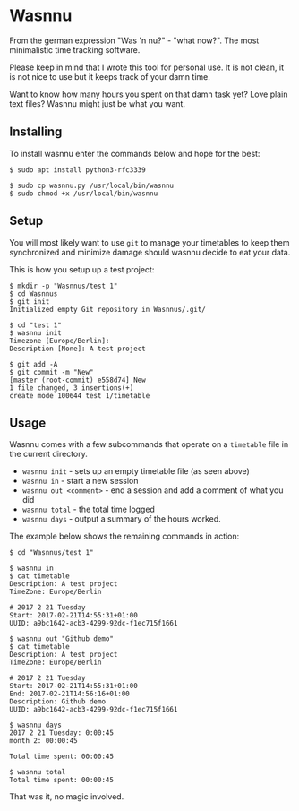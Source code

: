 Wasnnu
======

From the german expression "Was 'n nu?" - "what now?".
The most minimalistic time tracking software.

Please keep in mind that I wrote this tool
for personal use. It is not clean, it is not nice
to use but it keeps track of your damn time.

Want to know how many hours you spent on that damn
task yet?
Love plain text files?
Wasnnu might just be what you want.

Installing
----------

To install wasnnu enter the commands below and
hope for the best:

    $ sudo apt install python3-rfc3339

    $ sudo cp wasnnu.py /usr/local/bin/wasnnu
    $ sudo chmod +x /usr/local/bin/wasnnu

Setup
-----

You will most likely want to use `git` to manage
your timetables to keep them synchronized and
minimize damage should wasnnu decide to eat your data.

This is how you setup up a test project:

    $ mkdir -p "Wasnnus/test 1"
    $ cd Wasnnus
    $ git init
    Initialized empty Git repository in Wasnnus/.git/

    $ cd "test 1"
    $ wasnnu init
    Timezone [Europe/Berlin]:
    Description [None]: A test project

    $ git add -A
    $ git commit -m "New"
    [master (root-commit) e558d74] New
    1 file changed, 3 insertions(+)
    create mode 100644 test 1/timetable

Usage
-----

Wasnnu comes with a few subcommands that
operate on a `timetable` file in the current directory.

- `wasnnu init` - sets up an empty timetable file (as seen above)
- `wasnnu in` - start a new session
- `wasnnu out <comment>` - end a session and add a comment of what you did
- `wasnnu total` - the total time logged
- `wasnnu days` - output a summary of the hours worked.

The example below shows the remaining commands in action:

    $ cd "Wasnnus/test 1"

    $ wasnnu in
    $ cat timetable
    Description: A test project
    TimeZone: Europe/Berlin

    # 2017 2 21 Tuesday
    Start: 2017-02-21T14:55:31+01:00
    UUID: a9bc1642-acb3-4299-92dc-f1ec715f1661

    $ wasnnu out "Github demo"
    $ cat timetable
    Description: A test project
    TimeZone: Europe/Berlin

    # 2017 2 21 Tuesday
    Start: 2017-02-21T14:55:31+01:00
    End: 2017-02-21T14:56:16+01:00
    Description: Github demo
    UUID: a9bc1642-acb3-4299-92dc-f1ec715f1661

    $ wasnnu days
    2017 2 21 Tuesday: 0:00:45
    month 2: 00:00:45

    Total time spent: 00:00:45

    $ wasnnu total
    Total time spent: 00:00:45

That was it, no magic involved.
